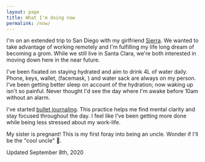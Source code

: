 ```yaml
---
layout: page
title: What I'm doing now
permalink: /now/
---
```


I'm on an extended trip to San Diego with my girlfriend [Sierra](https://somewheresierra.com/index.php/aboutme/).  We wanted to take advantage of working remotely and I'm fulfilling my life long dream of becoming a grom.   While we still live in Santa Clara, we're both interested in moving down here in the near future.

 I've been fixated on staying hydrated and aim to drink 4L of water daily.  Phone, keys, wallet, (facemask, ) and water sack are always on my person.  I've been getting better sleep on account of the hydration; now waking up isn't so painful.  Never thought I'd see the day where I'm awake before 10am without an alarm.

I've started [bullet journaling](https://bulletjournal.com/).  This practice helps me find mental clarity and stay focused throughout the day.  I feel like I've been getting more done while being less stressed about my work-life.

My sister is pregnant!  This is my first foray into being an uncle.  Wonder if I'll be the "cool uncle" 🤔.

Updated September 8th, 2020

<!--stackedit_data:
eyJoaXN0b3J5IjpbLTEzNTk1NjM0MF19
-->